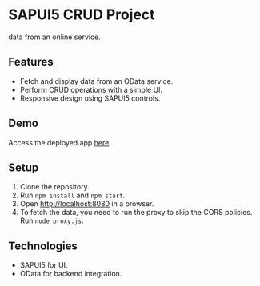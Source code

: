# SAPUI5 CRUD Project
 data from an online service.

## Features

- Fetch and display data from an OData service.
- Perform CRUD operations with a simple UI.
- Responsive design using SAPUI5 controls.

## Demo

Access the deployed app [here](https://sapui5_crud.cfapps.us10-001.hana.ondemand.com/#/product/4).

## Setup

1. Clone the repository.
2. Run `npm install` and `npm start`.
3. Open [http://localhost:8080](http://localhost:8080) in a browser.
4. To fetch the data, you need to run the proxy to skip the CORS policies. Run `node proxy.js`.

## Technologies

- SAPUI5 for UI.
- OData for backend integration.